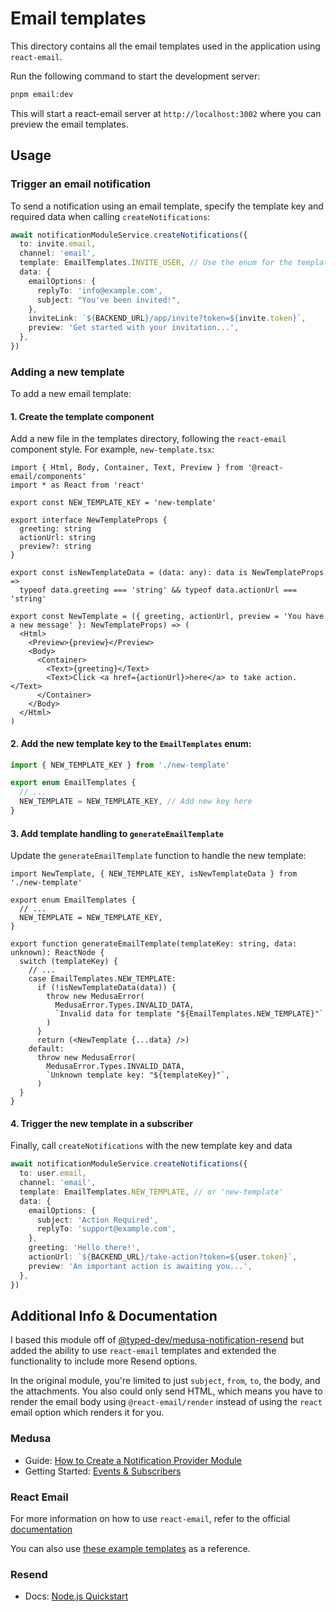 # Email templates

This directory contains all the email templates used in the application using `react-email`.

Run the following command to start the development server:

```bash
pnpm email:dev
```

This will start a react-email server at `http://localhost:3002` where you can preview the email templates.


## Usage

### Trigger an email notification

To send a notification using an email template, specify the template key and required data when calling `createNotifications`:

```typescript
await notificationModuleService.createNotifications({
  to: invite.email,
  channel: 'email',
  template: EmailTemplates.INVITE_USER, // Use the enum for the template key
  data: {
    emailOptions: {
      replyTo: 'info@example.com',
      subject: "You've been invited!",
    },
    inviteLink: `${BACKEND_URL}/app/invite?token=${invite.token}`,
    preview: 'Get started with your invitation...',
  },
})
```

### Adding a new template

To add a new email template:

#### 1. Create the template component

Add a new file in the templates directory, following the `react-email` component style. For example, `new-template.tsx`:

```tsx
import { Html, Body, Container, Text, Preview } from '@react-email/components'
import * as React from 'react'

export const NEW_TEMPLATE_KEY = 'new-template'

export interface NewTemplateProps {
  greeting: string
  actionUrl: string
  preview?: string
}

export const isNewTemplateData = (data: any): data is NewTemplateProps =>
  typeof data.greeting === 'string' && typeof data.actionUrl === 'string'

export const NewTemplate = ({ greeting, actionUrl, preview = 'You have a new message' }: NewTemplateProps) => (
  <Html>
    <Preview>{preview}</Preview>
    <Body>
      <Container>
        <Text>{greeting}</Text>
        <Text>Click <a href={actionUrl}>here</a> to take action.</Text>
      </Container>
    </Body>
  </Html>
)
```

#### 2. Add the new template key to the `EmailTemplates` enum:

```typescript
import { NEW_TEMPLATE_KEY } from './new-template'

export enum EmailTemplates {
  // ...
  NEW_TEMPLATE = NEW_TEMPLATE_KEY, // Add new key here
}
```

#### 3. Add template handling to `generateEmailTemplate`
Update the `generateEmailTemplate` function to handle the new template:

```tsx
import NewTemplate, { NEW_TEMPLATE_KEY, isNewTemplateData } from './new-template'

export enum EmailTemplates {
  // ...
  NEW_TEMPLATE = NEW_TEMPLATE_KEY,
}

export function generateEmailTemplate(templateKey: string, data: unknown): ReactNode {
  switch (templateKey) {
    // ...
    case EmailTemplates.NEW_TEMPLATE:
      if (!isNewTemplateData(data)) {
        throw new MedusaError(
          MedusaError.Types.INVALID_DATA,
          `Invalid data for template "${EmailTemplates.NEW_TEMPLATE}"`
        )
      }
      return (<NewTemplate {...data} />)
    default:
      throw new MedusaError(
        MedusaError.Types.INVALID_DATA,
        `Unknown template key: "${templateKey}"`,
      )
  }
}
```

#### 4. Trigger the new template in a subscriber
Finally, call `createNotifications` with the new template key and data

```typescript
await notificationModuleService.createNotifications({
  to: user.email,
  channel: 'email',
  template: EmailTemplates.NEW_TEMPLATE, // or 'new-template'
  data: {
    emailOptions: {
      subject: 'Action Required',
      replyTo: 'support@example.com',
    },
    greeting: 'Hello there!',
    actionUrl: `${BACKEND_URL}/take-action?token=${user.token}`,
    preview: 'An important action is awaiting you...',
  },
})
```

## Additional Info & Documentation

I based this module off of [@typed-dev/medusa-notification-resend](https://github.com/typed-development/medusa-notification-resend) but added
the ability to use `react-email` templates and extended the functionality to include more Resend options. 

In the original module, you're limited to just `subject`, `from`, `to`, the body, and the attachments. You also could
only send HTML, which means you have to render the email body using `@react-email/render` instead of using the
`react` email option which renders it for you.

### Medusa

* Guide: [How to Create a Notification Provider Module](https://docs.medusajs.com/resources/references/notification-provider-module)
* Getting Started: [Events & Subscribers](https://docs.medusajs.com/learn/basics/events-and-subscribers) 

### React Email

For more information on how to use `react-email`, refer to the official [documentation](https://react.email/)

You can also use [these example templates](https://demo.react.email/preview/magic-links/aws-verify-email) as a reference.

### Resend

* Docs: [Node.js Quickstart](https://resend.com/docs/send-with-nodejs)
